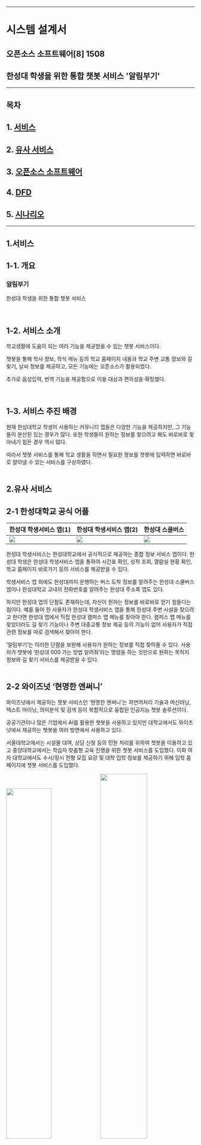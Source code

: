 
<hr>


# 시스템 설계서

## 오픈소스 소프트웨어[8] 1508 
## 한성대 학생을 위한 통합 챗봇 서비스 '알림부기'


<hr>

## 목차

## 1. [서비스](#1서비스) 

## 2. [유사 서비스](#2유사-서비스)

## 3. [오픈소스 소프트웨어](#3오픈소스-소프트웨어)  

## 4. [DFD](#4dfd)  

## 5. [시나리오](#5시나리오)  


<hr>



## 1.서비스

## 1-1. 개요

### 알림부기  
한성대 학생을 위한 통합 챗봇 서비스 



</br>

## 1-2. 서비스 소개

학교생활에 도움이 되는 여러 기능을 제공받을 수 있는 챗봇 서비스이다.

챗봇을 통해 학사 정보, 학식 메뉴 등의 학교 홈페이지 내용과 학교 주변 교통 정보와 길 찾기, 날씨 정보를 제공하고, 모든 기능에는 오픈소스가 활용되었다.

추가로 음성입력, 번역 기능을 제공함으로 이용 대상과 편의성을 확장했다.

</br>

## 1-3. 서비스 추진 배경
 현재 한성대학교 학생이 사용하는 커뮤니티 앱들은 다양한 기능을 제공하지만, 그 기능들이 분산된 있는 경우가 많다. 또한 학생들이 원하는 정보를 찾으려고 해도 바로바로 찾아내기 힘든 경우 역시 많다.


 따라서 챗봇 서비스를 통해 학교 생활을 하면서 필요한 정보를 챗봇에 입력하면 바로바로 알아낼 수 있는 서비스를 구상하였다. 
</br>
</br>

## 2.유사 서비스
## 2-1 한성대학교 공식 어플

|한성대 학생서비스 앱(1)|한성대 학생서비스 앱(2)|한성대 스쿨버스|
|---|---|---|
|<img src="media/hansung main.png">|<img src="media/hansung menu.png">|<img src="media/hansung bus.jpeg">|


한성대 학생서비스는 한성대학교에서 공식적으로 제공하는 종합 정보 서비스 앱이다. 한성대 학생은 한성대 학생서비스 앱을 통하여 시간표 확인, 성적 조회, 열람실 현황 확인, 학교 홈페이지 바로가기 등의 서비스를 제공받을 수 있다.


학생서비스 앱 외에도 한성대까지 운행하는 버스 도착 정보를 알려주는 한성대 스쿨버스 앱이나 한성대학교 교내의 전화번호를 알려주는 한성대 주소록 앱도 있다.


하지만 한성대 앱의 단점도 존재하는데, 자신이 원하는 정보를 바로바로 얻기 힘들다는 점이다. 예를 들어 한 사용자가 한성대 학생서비스 앱을 통해 한성대 주변 시설을 찾으려고 한다면 한성대 앱에서 직접 한성대 캠퍼스 맵 메뉴를 찾아야 한다. 캠퍼스 맵 메뉴를 찾았더라도 길 찾기 기능이나 주변 대중교통 정보 제공 등의 기능이 없어 사용자가 직접 관련 정보를 따로 검색해서 찾아야 한다.

‘알림부기’는 이러한 단점을 보완해 사용자가 원하는 정보를 직접 찾아줄 수 있다. 사용자가 챗봇에 ‘한성대 000 가는 방법 알려줘’라는 명령을 하는 것만으로 원하는 목적지 정보와 길 찾기 서비스를 제공받을 수 있다.
</br>
</br>

## 2-2 와이즈넛 ‘현명한 앤써니’

와이즈넛에서 제공하는 챗봇 서비스인 ‘현명한 앤써니’는 자연어처리 기술과 머신러닝, 텍스트 마이닝, 의미분석 및 검색 등이 복합적으로 융합된 인공지능 챗봇 솔루션이다. 


공공기관이나 많은 기업에서 AI를 활용한 챗봇을 사용하고 있지만 대학교에서도 와이즈넛에서 제공하는 챗봇을 여러 방면에서 사용하고 있다.


서울대학교에서는 시설물 대여, 상담 신청 등의 민원 처리를 위하여 챗봇을 이용하고 있고 중앙대학교에서는 학습자 맞춤형 교육 진행을 위한 챗봇 서비스를 도입했다. 이화 여자 대학교에서도 수시/정시 전형 모집 요강 및 대학 입학 정보를 제공하기 위해 입학 홈페이지에 챗봇 서비스를 도입했다.

<img src="media/chat1.png" width="49%">
<img src="media/chat2.jpg" width="50%">

</br></br>

## 3.오픈소스 소프트웨어

## </br>3-1. __React Native__

### React Native란?

React Native는 페이스북이 개발한 오픈 소스 모바일 애플리케이션 프레임워크이다.

### React Native 선정 이유

React Native는 React의 선언형 UI 프레임워크를 iOS 및 Android에 제공한다. React Native를 사용하면 기본 UI 컨트롤을 사용하고 기본 플랫폼에 대한 전체 액세스 권한을 갖는다.
### React Native의 특징

* React를 사용하면 대화형 UI를 쉽게 만들 수 있다. 선언적 보기를 사용하면 코드를 더 쉽게 예측할 수 있고 디버깅 할 수 있다. 
* 자바스크립트에 대한 변경 사항은 네이티브 앱을 재구축하지 않고도 라이브로 로드할 수 있다.
* 상태를 관리하는 캡슐화된 구성 요소를 만든 다음 복잡한 UI를 만들도록 구성합니다. 
* iOS, Android 및 기타 플랫폼에서 코드를 재사용할 수 있다.

### LICENSE

MIT License

<hr>
## </br>3-2. KoChat

#### 조사자: 박수훈

### Kochat이란?

Kochat은 한국어 전용 오픈소스 목적지향 챗봇 프레임워크이다. <br>
목적지향 챗봇은 일정 관리, 호텔/식당/항공권 등의 예약, 음악 듣기 등 명령 전달, 콜센터 상담 등과 같은 특정된 목적을 달성하기 위해 사용되는 챗봇을 말한다.

### Kochat을 선정한 이유 

초보자가 연구자들의 소스 코드를 활용하여 챗봇을 만들 때, 각각의 모듈을 구현하는 것은 어려우며, 이러한 모듈을 연결하여 파이프라인을 형성하는 것도 많은 전문성을 요한다.


따라서 이들이 목적지향 챗봇을 구현할 때는 직접 모든 모듈을 구현하기보다는 챗봇 빌더나 오픈소스 프레임워크를 활용하는 것이 일반적이다.


이 중 챗봇 빌더의 경우, 대부분 과금 정책을 적용하고 있기 때문에 무료로 목적지향 챗봇을 개발하려면 오픈소스 프레임워크를 이용해야 한다. 현재까지 몇몇 오픈소스가 출시되었지만 주로 영어를 위주로 개발되어 왔고, 한국어를 처리하기 위해서는 복잡한 과정을 거쳐야만 한다.


Kochat은 오픈소스 챗봇 개발 프레임워크이기 때문에 머신러닝 개발자라면 누구나 무료로 한국어 챗봇을 개발할 수 있다.  또한 Kochat은 일반인을 타깃으로한 챗봇빌더보다는 개발자를 타깃으로한 프레임워크로 프레임워크에 본인만의 모델을 추가할 수 있고, Loss 함수를 바꾸거나 새로운 기능을 첨가할 수 있다. 


이에 따라, 한국어 전용 목적지향 챗봇 프레임워크인 Kochat을 사용하게 되었다.

### Kochat 프레임워크에 대해

Kochat 은 데이터세트, 임베딩, 인텐트, 폴백, 엔티티, 슬롯필링+API, 시각화 등의 모듈로 구성된다.

- 데이터 세트 모듈


  사용자의 입력 데이터를 전처리하기 위한 모듈이다. 사용자로부터 문장이 입력되면 네이버 맞춤 검사기를 이용하여 오탈자를 교정한 뒤, 품사를 기반으로 토큰화를 진행한다.
- 임베딩 모듈 <br>
  데이터 전처리 이후에 임베딩 모듈을 통해 워드 임베딩을 수행한다.
- 인텐트 모듈 <br>
  사용자 발화의 의도를 파악하기 위해 사용된다.
- 폴백 모듈 <br>
  정해진 도메인 이외의 문장이 입력된 경우, “잘 모르겠어요.”와 같은 문장을 반환하여 대화가 지정된 도메인 안에서 진행되게 유도한다.
- 엔티티 모듈 <br>
  문장 내에 존재하는 개체명을 인식하기 위해 사용된다. 예를 들어 “수요일 부산 날씨 어때?”라는 문장이 주어지면, ‘수요일’을 날짜(DATE)로, ‘부산’을 장소(LOCATION)로 인식한다.
- 슬롯필링 + API 모듈 <br>
  슬롯필링은 목적지향 챗봇 구현 시 주로 이용되는 기법이다. 먼저 인텐트 모듈을 통해 슬롯을 고르고, 엔티티 모듈을 통해 해당 슬롯을 채운다. 마지막으로 API 를 호출하여 사용자에게 정보를 제공할 수 있다. 예를 들어, 사용자가 “수요일 부산 날씨 어때?”라는 문장을 입력하면 인텐트 모듈은 이 문장을 날씨에 관련된 문장으로 분류하여 여러 슬롯 중, 날씨 API 를 호출하기 위한 슬롯을 선택한다.
- 시각화 모듈 <br>
  사용자는 별도의 설정 없이 여러 가지 시각화 자료를 제공받을 수 있다.
- 사용자 인터페이스
  사용자는 아래와 같이 사용하기 쉬운 인터페이스를 통해 자신만의 챗봇을 구축할 수 있다.

  출처: 고현웅 외 2명. (2021). Kochat: 한국어 목적지향 챗봇 프레임워크. ACK 2021 학술발표회 논문집, 28(2), pp. 596-599.

> 오픈소스 소스코드와 문서: https://github.com/hyunwoongko/kochat

    Copyright 2020 Hyunwoong Ko.
    
    Licensed under the Apache License, Version 2.0 (the "License");
    you may not use this file except in compliance with the License.
    You may obtain a copy of the License at
    
    http://www.apache.org/licenses/LICENSE-2.0
    
    Unless required by applicable law or agreed to in writing, software
    distributed under the License is distributed on an "AS IS" BASIS,
    WITHOUT WARRANTIES OR CONDITIONS OF ANY KIND, either express or implied.
    See the License for the specific language governing permissions and
    limitations under the License.

<hr>
## </br>3-3. Kospeech(STT)

#### 조사자: 박태범

https://github.com/sooftware/kospeech

### STT란?

음성인식(Speech Recognition)이란 사람이 말하는 음성 언어를 컴퓨터가 해석해 그 내용을 문자데이터로 전환하는 처리를 말하며 STT(Speech-to-Text)라고도 한다.

### STT 핵심 요소 기술

STT를 위한 데이터에는 크게 음향학적 관점과 언어학점 관점으로 볼 수 있다. 음향학점 관점은 말하는 이, 공간, 노이즈 등의 환경적인 데이터가 주를 이루고 언어학적 관점에서는 어휘, 문맥, 문법 등을 모델링하기 위한 언어 데이터가 주를 이룬다.

STT는 크게 음성/언어 데이터로부터 인식 네트워크 모델을 생성하는 오프라인 학습 단계와 사용자가 발성한 음성을 인식하는 온라인 탐색 단계로 나뉜다. STT 엔진은 음성과 언어 데이터의 사전 지식을 사용해서 음성 신호로부터 문자 정보를 출력하는데 이때 해석이라는 차원에서 STT 알고리즘을 디코더(Decoder)라고도 부른다. 디코딩 단계에서는 학습 단계 결과인 음향 모델(Acoustic Model), 언어 모델(Language Model)과 발음 사전(Pronunciation Lexicon)을 이용하여 입력된 특징 벡터를 모델과 비교, 스코어링(Scoring)하여 단어 열을 최종 결정짓는다.

음향 모델링은 해당 언어의 음운 환경별 발음의 음향적 특성을 확률 모델로 대표 패턴을 생성하는 과정이고, 언어모델링은 어휘 선택, 문장 단위 구문 구조 등 해당 언어의 사용성 문제에 대해 문법 체계를 통계적으로 학습하는 과정이다. 또한 발음 사전 구축을 위해서는 텍스트를 소리 나는 대로 변환하는 음소 변환(Grapheme-to-Phoneme) 구현 과정이 필요하며, 표준 발음을 대상으로 하는 발음 변환 규칙만으로는 방언이나 사용자의 발화 습관과 어투에 따른 다양한 패턴을 반영하기 어려운 경우가 있어 별도의 사전 구축이 필요하게 된다.

### STT의 성능

기존에 상용 서비스에 적용되는 음향 모델의 대부분은 확률 통계 방식인 HMM(Hidden Markov Model) 기반으로 이루어졌으며, 2010년대 들어서면서 딥러닝 기반으로 HMM/DNN 방식으로 단어 인식 오류를 개선하여 20% 성능 향상을 이루어 냈다.

최근에는 시퀀스-투-시퀀스(Sequence-to-Sequence) 방식의 RNN 기반으로 속도와 성능 면에서 좋은 결과를 가져오면서, 음성 인식에서도 번역어(End-to-End) 학습 방식의 발전으로 일련의 오디오 특징을 입력으로 일련의 글자(character) 또는 단어들을 출력으로 하는 단일 함수를 학습할 수 있게 되었다. 또한 CTC(Connectionist Temporal Classification) 이라는 모델로 입력 데이터와 레이블 사이의 음성 정렬(alignment) 정보가 없어도 학습이 가능하게 되었다. 이와 같은 다양한 학습법을 통해 계속해서 STT의 성능은 향상되고 있다.

### 활용 분야

어학원 및 어학 컨텐츠: 외국어 교육 학원 및 컨텐츠 업체에 음성인식을 적용하여 발음 정확도 향상

네비게이션: 네비게이션의 목적지 검색 및 설정 시 음성으로 입력하는 기능

홈쇼핑: 자동 주문 시 물품 수령 주소에 대한 음성인식

채팅 서비스: 사용자의 음성을 인식하여 자동으로 채팅창에 입력하는 기능

### STT 오픈소스 중 Kospeech 모델 선정 이유

1. 한국어 음성으로 구현된 STT 모델이 있는지를 고려했는데, 대부분 오픈소스 STT 모델들은 그 성능이 영어에 한정해서 알려져 있었기 때문에, 한국어 음성에 대해서도 검증된 사례가 있는 Kospeech를 선정했다

2. Kospeech는 2020년 김수환이라는 개발자가 공개한 한국어 음성인식 모델을 제공하는 오픈소스 툴킷이다. Kospeech의 모델들은 End-to-End 방식을 따르는데, 여기서 End-to-End는 음성 데이터가 포함하는 문법, 발음 등의 특징까지 모두 모델이 학습하도록 하는 방식을 말한다. 따라서 Raw audio를 통째로 input으로 넣어주는 것이 특징이다.

### LICENSE

Apache-2.0 라이선스
<hr>


## </br>3-4. MariaDB
MariaDB는 오픈소스 관계형 데이터베이스 관리 시스템이다.

### MariaDB 소개

MariaDB는 MySQL이 오라클에 인수되면서 핵심 개발자들과 의견 차이가 생기게 되면서, 일부 개발자들이 회사를 떠나 새로운 오픈소스 데이터베이스 관리 시스템을 개발하면서 생겨났다. <br>
MariaDB의 초창기 버전인 MariaDB 5.5는 MySQL 5.5 버전을 기반으로 개발했기 때문에 MySQL의 거의 모든 기능과 호환이 가능하다.

### MariaDB 특징

* MariaDB는 MySQL과 동일한 소스 코드를 기반으로 하므로 MySQL과 높은 호환성을 유지한다.
* MySQL과 비교해 애플리케이션 부분 속도가 4~5천배 정도 빠르며, 성능 면에서는 최고 70%의 향상을 보인다.

### MariaDB 역할

MariaDB는 챗봇이 사용자의 입력에 따라 챗봇이 응답한 수행 결과를 저장한다. 추후 비슷한 정보를 요구하거나 자주 묻는 질문 등을 수집하여 챗봇 응답의 정확도를 높인다. 
</br>

### LICENSE

MariaDB 서버: GPL 2.0   
MariaDB 커넥터/클라이언트: LGPL

<hr>

## </br>3-5. OpenWeather
#### 조사자: 이찬우

https://openweathermap.org/api

### OpenWeather란?

 전 세계 날씨 정보를 알려주는 통합 API

### OpenWeather 선정이유 

해당 API를 전 세계의 개발자들이 활용하고 있고, 그만큼 정확도가 높다고 판단하여 선정.

### OpenWeather 특징

- JSON 형태로 다양한 언어를 활용해 서비스를 제작할 수 있다.

- 국가, 도시명으로도 분류할 수 있으며, 위도와 경도의 수치로 해당 위치에 대한 날씨 데이터를 얻을 수 있다.
- 다양한 개발자의 커스텀된 자료와 융합을 할 수 있다.
- 온도뿐만이 아닌 미세먼지 정보도 호출할 수 있다.

### **해당 오픈소스 기능** : Free Plan 기준으로 작성

- 현재 날씨 데이터
- 날씨 예보 (5일 동안)
- 기본 날씨 지도
- 날씨 대시보드
- 대기오염 API
- 지오코딩 API (지리적 위치와 좌표로 검색)
- 날씨 위젯

### 활용 방안

1. 현 거주지의 날씨 정보 및 학교 주변의 날씨, 대기오염을 알려주어 <br>
   등하교 시의 날씨로 인한 불편함을 없게 한다.
2. 날씨 위젯을 활용하여서 한 눈에 날씨 정보를 알 수 있도록 한다.

### LICENSE 

ODbL (Open Database License)

Free와 Startup plan에 한 함.


<hr>
## </br>3-6. Scrapy

#### 조사자: 주권영

https://github.com/scrapy/scrapy

### Scrapy란?

웹 데이터 수집 가능한 오픈소스 웹 크롤링 프레임워크

### Scrapy 사용목적

학교 홈페이지에 제시되어 있는 학생식당, 교직원식당의 식단내용을 스캔&저장후 제공한다.

### Scrapy 선정 이유

1. js가 사용되지 않은 홈페이지의 식단표 정보를 수집하기에는, 여러 크롤러중 가장 가벼운 Scrapy가 유리함.
2. 많은 활용 사례로 인해 커뮤니티가 활성화 되어, 개발에 대한 용이성.

### 특징

- <strong>GitHub의 스타 수 45.1k 개로, 현재까지 활발히 개발</strong>되고 있는 크롤러
- 비동기 네트워킹 라이브러리(asynchronous networking library)인 [Twisted](https://twistedmatrix.com/trac/)를 기반으로 매우 우수한 성능 발휘.
- 페이지 렌더링을 위해 필요한 js, image 파일 등을 조회하지 않고 <strong>지정된 URL만 조회함으로 기타 크롤러 대비 가볍고 빠른 성능</strong> 발휘.
- XPath, CSS 표현식으로 HTML 소스에서 데이터 추출 가능.
- 미들웨어 추가나 파이프라인 연결의 용이성으로 우수한 확장성.
- javascript 지원 불가로 인해 동적 웹페이지 정보 수집 불가.

### LICENSE

BSD 3-Clause "New" or "Revised" License ([참고](https://github.com/scrapy/scrapy/blob/master/LICENSE))

<hr>

## </br>3-7. Selenium

#### 조사자: 주권영

https://github.com/seleniumhq/selenium

### Selenium이란?

웹 애플리케이션 자동화 및 테스트를 위한 포터블 프레임워크

### Selenium 사용목적

학교 홈페이지의 학사정보 크롤링 과정에서 Scrapy로 활용 제한되는 부분에 대한 상호 보완.

### Selenium 선정 이유

1. 실제 웹 사이트를 이용하는 것처럼 학교 홈페이지의 공지사항, 비교과 프로그램 등의 정보에 대한 수집이 용이함.
2. 실제 로그인 후 이용 가능한 교내 서비스까지 확인&제공 가능.

### Selenium의 특징

- javascript 렌더링을 통해 생성되는 데이터들을 손쉽게 수집 가능.
- 웹 브라우저 상으로 크롤링이 이루어져 디버깅이 직관적임.
- 웹 브라우저를 실제로 실행시키기에 속도가 많이 느리고, 요구하는 메모리 또한 상대적으로 큼.
- Java, JavaScript, C#, Python, PHP, Ruby, Perl 등 다양한 언어로 사용 가능.

### LICENSE

Apache-2.0 라이선스

<hr>


## </br>3-8. ODsay LAB
#### 조사자: 방경원

https://lab.odsay.com/

### ODsay LAB이란?

Origin + Destination + Say의 약자로 대중교통 API

### 오픈소스 선정 이유

1.  모든 Web, Mobile 환경 지원 (Web, Android, IOS)
2.  전국 모든 버스, 지하철, 열차, 고속버스, 시외버스, 국내항공 전체 약 18만 개 노선데이터를 제공하고 있다.
3.  월2회 전국 대중교통 변경 사항을 반영, 업데이트. (DB 업데이트)
4.  ODsay LAB에서는 영문, 중문(간체, 번체), 일문, 베트남어 등 다국어를 지원.
5.  경위도 좌표를 이용하여 별도 가공 없이 모든 지도에 대중교통 정보 매칭이 가능.

### 활용 방법 

대중교통 API를 챗봇 서비스에 접목할 경우 학생들의 통학뿐 아니라 평소 이동 시 편의성을 제공할 수 있다. 실시간 버스 위치와 도착 정보, 지하철 시간표 기능을 통해 시간 낭비를 줄이고 정류장의 위치, 환승 정보, 길 찾기 기능 등을 통해 효율적인 동선관리가 가능하다. 뿐만 아니라 서울 근교 외에 먼 거리에서 학교에 다니는 학생들은 시외버스나 고속버스,열차 등의 정보제공을 통해 등하교에 있어 편의기능을 제공받을 수 있다. 다국어 기능을 제공함으로써 외국인 학생들도 이용할 수 있다.

ex) Q. OO번 버스가 OO정류장에 몇 분 후 도착인지 알려줘. 

​	  A.  8분 후 OO번 버스가 OO정류장에 도착합니다.

### 활용서비스   

Korea Transit Guide, Bixby 언제와U, 코레일 ga-G 등

<hr>


## </br>3-9. __Kakao Maps API__
#### 조사자: 이서영

Kakao Maps: https://apis.map.kakao.com/web/

### Maps API란?

API는 Application Program Interface의 약자로서 개발을 도와주는 도구이다. 구글, 페이스북, 네이버, 카카오 등 다양한 기업에서는 API를 지원하고 있다. 
API 제공 회사에서 축적한 지도 관련 데이터들을 이용하면 지도 데이터와 지도를 앱에 띄울 수 있는데, 이러한 코드들과 코드들을 사용할 수 있게 연결해주는 것을 Maps API라고 한다.
Maps API는 지도 어플리케이션 내에 사용하기 위한 인터페이스를 제공하고, 그 외에도 마커, 레이아웃, 지도 타입 등 다양한 기능들을 제공하고 있다. 

### Kakao Maps API 선정 이유

우리는 한성대학교 전용 챗봇을 위해 오픈소스를 사용하기 때문에 한정된 지역의 지도 정보만을 필요로 한다. 
그렇기에 구글보다는 학생들의 접근성이 더 높은 카카오 기업의 API를 사용하게 되었고, 
챗봇 개발을 가정하였을 때 카카오톡과 연결하여 서비스 제공을 할 가능성이 높기에 Kakao Maps API를 선정하였다.

간단 요약: 한성대학교 주변 지도 데이터만 요구하기 때문에, 학생들의 접근성이 더 높고 다른 어플리케이션과 연동하기 쉬운 API를 이용하였다. 

### Kakao Maps API 기술

Kakao Maps API를 사용하기 위해서는 카카오에서 발급해주는 API Key가 필요하다. KEY를 발급받은 후 Javascript를 이용하여 원하는 지도의 기능을 구현시킬 수 있다. Kakao Maps는 기본적인 지도 외에도 길찾기나 로드뷰, 원하는 위치에 원하는 컨텐츠를 표시하는 등 다양한 기능들을 추가할 수 있다. 그리고 Kakao Maps는 Web Page뿐만 아니라 Android나 Ios에서의 기능도 지원하고 있어 이를 이용한 다양한 어플리케이션 개발이 가능하다. 

### Kakao Maps API 활용 분야

Kakao Maps API는 다양한 분야에서 사용될 수 있다. 지도 데이터를 사용하여 원하는 지역 주변의 다양한 정보들을 쉽게 얻을 수 있고 지도 고유의 기능을 이용하여 길 찾기 및 즐겨찾기 등을 제공할 수 있다. 이러한 API를 한성대학교 챗봇에 추가한다면 학생들에게 한성대학교 주변 맛집들의 위치와 다양한 정보들을 제공할 수 있고, 현재 있는 위치와 원하는 학교 건물 및 학교 근처 장소까지 손쉽게 찾을 수 있게 지도를 표시해줄 수 있다. 

### Kakao Maps API License 

카카오 플랫폼 서비스 운영 정책 링크: (https://developers.kakao.com/terms/latest/ko/site-policies#prohibited-content)

<hr>



## </br> 3-10. 파파고

#### 조사자: 이선영

https://developers.naver.com/docs/papago/papago-nmt-api-reference.md

### 오픈소스 선정이유

교내에서 사용되는 챗봇이기에 해외 교환학생과 같은 외국인 학생을 위한 번역기능이 필요하다고 판단.

### 오픈 소스 특징

파파고는 다국어 언어 처리에 대한 네이버의 기술과 경험을 번역 엔진에 적용해 보다 정확한 번역 결과를 제공하는 서비스이다. 파파고가 제공하는 RESTful 형태의 API를 사용하면 서비스에 번역 기능을 간단하게 적용할 수 있다.

- **Papago 번역**: 파파고의 인공 신경망 기반 기계 번역 기술(NMT, Neural Machine Translation)로 텍스트를 번역한 결과를 반환하는 RESTful API.
- **언어 감지**: 입력된 텍스트의 언어를 감지해 주는 RESTful API.
- **한글 인명-로마자 변환**: 한글로 된 이름을 로마자 표기로 변환한 결과를 반환하는 RESTful API.

### 오픈소스 활용 방안

- STT로 추출 된 텍스트 혹은 입력된 텍스트를 kochat 프레임워크에 번역처리 과정을 거쳐 사용자에게 적합한 언어로 변환 후 최적의 답변을 제공
  - EX) **How to go Hansung university?** 라는 질문이 입력되면 **한성대학교에 어떻게 가나요?** 로 번역되어 챗봇 프레임워크인 **kochat**에 전송하여 답변을 사용자 맞춤 언어로 변환하여 사용자에게 제공



<hr>

## </br>4.DFD

<img src="media/DFD.png"></img>
</br>
## 5.시나리오

- 사용자는 React Native로 구현된 채팅창에서 챗봇과 대화할 준비를 한다.

- 사용자는 텍스트를 입력하거나 음성 입력을 통해 챗봇에게 명령을 내릴 수 있다.

  1. 음성을 입력했다면 Kospeech을 통해 음성 데이터를 문자 데이터로 전환한다.
  2. 입력된 요청이 외국어라면 Papago를 통해 한국어로 번역한다.

- Kochat은 입력된 문장의 키워드를 분석하여 알맞은 정보를 찾는다.

  1. 날씨

     OpenWeather를 통해 날씨 데이터, 일기 예보, 대기 오염 등의 정보를 return

  2. 식당

     Scrapy를 통해 생성한 식단DB에서 요청에 맞는 식단 정보 return

  3. 교통

     ODsay LAB를 통해 대중교통 도착정보, 시간표 등의 정보를 return

  4. 지도
  
     지도 서비스와 현재 위치 정보, 목적지 경로 return

- Kochat에서 수행한 결과를 MariaDB에 저장하고 GUI를 통해 사용자에게 출력한다.

- 이후 MariaDB에 저장된 데이터에서 자주 사용된 키워드를 요청하면 SQL 질의문을 통해 챗봇 사용자에게 출력한다. 

